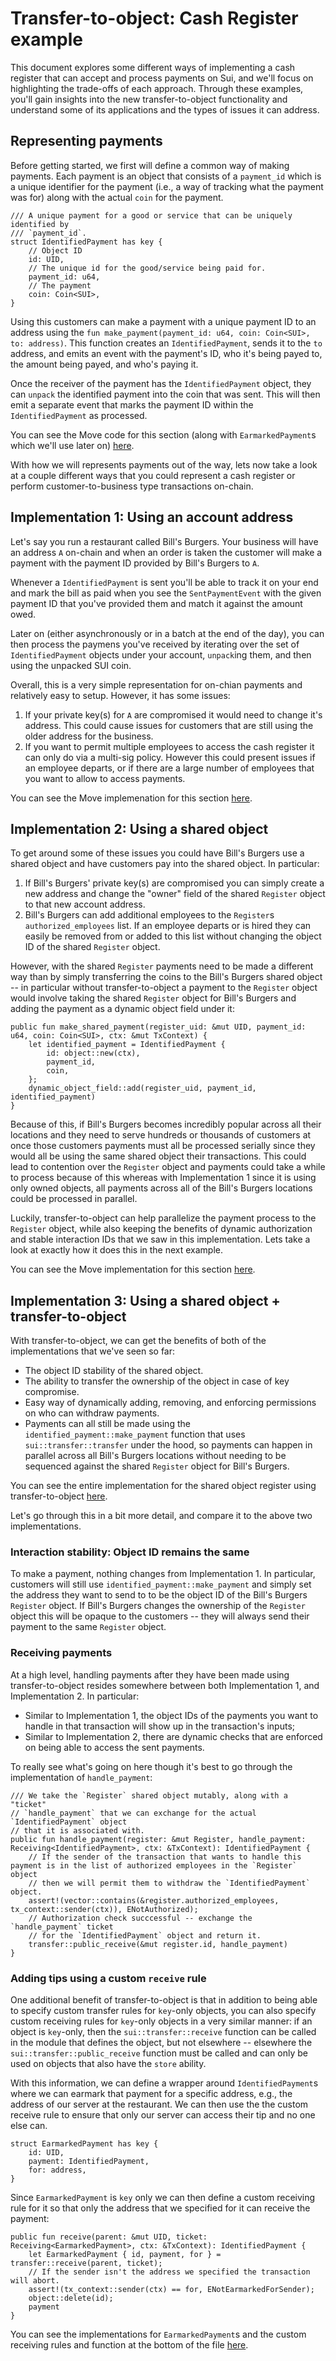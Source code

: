 # Transfer-to-object: Cash Register example

This document explores some different ways of implementing a cash register that
can accept and process payments on Sui, and we'll focus on highlighting the
trade-offs of each approach. Through these examples, you'll gain insights into
the new transfer-to-object functionality and understand some of its applications
and the types of issues it can address.

## Representing payments

Before getting started, we first will define a common way of making payments.
Each payment is an object that consists of a `payment_id` which is a unique
identifier for the payment (i.e., a way of tracking what the payment was for)
along with the actual `coin` for the payment.

```move
/// A unique payment for a good or service that can be uniquely identified by
/// `payment_id`.
struct IdentifiedPayment has key {
    // Object ID
    id: UID,
    // The unique id for the good/service being paid for.
    payment_id: u64,
    // The payment
    coin: Coin<SUI>,
}

```

Using this customers can make a payment with a unique payment ID to an address using the `fun
make_payment(payment_id: u64, coin: Coin<SUI>, to: address)`. This function creates
an `IdentifiedPayment`, sends it to the `to` address, and emits an event with
the payment's ID, who it's being payed to, the amount being payed, and who's
paying it.

Once the receiver of the payment has the `IdentifiedPayment` object, they can
`unpack` the identified payment into the coin that was sent. This will then
emit a separate event that marks the payment ID within the `IdentifiedPayment`
as processed.

You can see the Move code for this section (along with `EarmarkedPayment`s
which we'll use later on) [here](./common/sources/identified_payment.move).

With how we will represents payments out of the way, lets now take a look at a
couple different ways that you could represent a cash register or perform
customer-to-business type transactions on-chain.

## Implementation 1: Using an account address

Let's say you run a restaurant called Bill's Burgers. Your business will have
an address `A` on-chain and when an order is taken the customer will make a
payment with the payment ID provided by Bill's Burgers to `A`.

Whenever a `IdentifiedPayment` is sent you'll be able to track it on your end
and mark the bill as paid when you see the `SentPaymentEvent` with the given
payment ID that you've provided them and match it against the amount owed.  

Later on (either asynchronously or in a batch at the end of the day), you can
then process the paymens you've received by iterating over the set of
`IdentifiedPayment` objects under your account, `unpack`ing them, and then
using the unpacked SUI coin.

Overall, this is a very simple representation for on-chian payments and
relatively easy to setup. However, it has some issues:

1. If your private key(s) for `A` are compromised it would need to
change it's address. This could cause issues for customers that are still
using the older address for the business.
2. If you want to permit multiple employees to access the cash
register it can only do via a multi-sig policy. However this could present
issues if an employee departs, or if there are a large number of employees
that you want to allow to access payments.

You can see the Move implemenation for this section [here](./owned-no-tto/sources/cash_register.move).

## Implementation 2: Using a shared object

To get around some of these issues you could have Bill's Burgers use a shared object and
have customers pay into the shared object. In particular:

1. If Bill's Burgers' private key(s) are compromised you can simply create a new
address and change the "owner" field of the shared `Register` object to that
new account address.
2. Bill's Burgers can add additional employees to the `Register`s
`authorized_employees` list. If an employee departs or is hired they can easily be
removed from or added to this list without changing the object ID of the shared
`Register` object.

However, with the shared `Register` payments need to be made a different way
than by simply transferring the coins to the Bill's Burgers shared object -- in particular
without transfer-to-object a payment to the `Register` object would involve
taking the shared `Register` object for Bill's Burgers and adding the payment as
a dynamic object field under it:

```move
public fun make_shared_payment(register_uid: &mut UID, payment_id: u64, coin: Coin<SUI>, ctx: &mut TxContext) {
    let identified_payment = IdentifiedPayment {
        id: object::new(ctx),
        payment_id,
        coin,
    };
    dynamic_object_field::add(register_uid, payment_id, identified_payment)
}

```

Because of this, if Bill's Burgers becomes incredibly popular across all their
locations and they need to serve hundreds or thousands of customers at once
those customers payments must all be processed serially since they would all be
using the same shared object their transactions. This could lead to contention
over the `Register` object and payments could take a while to process because
of this whereas with Implementation 1 since it is using only owned objects, all
payments across all of the Bill's Burgers locations could be processed in
parallel.

Luckily, transfer-to-object can help parallelize the payment process to the
`Register` object, while also keeping the benefits of dynamic authorization and
stable interaction IDs that we saw in this implementation. Lets take a look at exactly how
it does this in the next example.

You can see the Move implementation for this section [here](./shared-no-tto/sources/shared_cash_register.move).

## Implementation 3: Using a shared object + transfer-to-object

With transfer-to-object, we can get the benefits of both of the implementations that we've seen so far:

- The object ID stability of the shared object.
- The ability to transfer the ownership of the object in case of key compromise.
- Easy way of dynamically adding, removing, and enforcing permissions on who can withdraw payments.
- Payments can all still be made using the `identified_payment::make_payment` function that uses
`sui::transfer::transfer` under the hood, so payments can happen in parallel
across all Bill's Burgers locations without needing to be sequenced against
the shared `Register` object for Bill's Burgers.

You can see the entire implementation for the shared object register using
transfer-to-object [here](./shared-with-tto/sources/shared_cash_register.move). 

Let's go through this in a bit more detail, and compare it to the above two implementations.

### Interaction stability: Object ID remains the same

To make a payment, nothing changes from Implementation 1. In particular,
customers will still use `identified_payment::make_payment` and simply set the address they want to
send to to be the object ID of the Bill's Burgers `Register` object. If Bill's
Burgers changes the ownership of the `Register` object this will be 
opaque to the customers -- they will always send their payment to the same
`Register` object.

### Receiving payments

At a high level, handling payments after they have been made using
transfer-to-object resides somewhere between both Implementation 1, and
Implementation 2. In particular:

- Similar to Implementation 1, the object IDs of the payments you want to
  handle in that transaction will show up in the transaction's inputs;
- Similar to Implementation 2, there are dynamic checks that are enforced on being able to access the sent payments.

To really see what's going on here though it's best to go through the implementation of `handle_payment`:

```move
/// We take the `Register` shared object mutably, along with a "ticket"
// `handle_payment` that we can exchange for the actual `IdentifiedPayment` object
// that it is associated with.
public fun handle_payment(register: &mut Register, handle_payment: Receiving<IdentifiedPayment>, ctx: &TxContext): IdentifiedPayment {
    // If the sender of the transaction that wants to handle this payment is in the list of authorized employees in the `Register` object
    // then we will permit them to withdraw the `IdentifiedPayment` object.
    assert!(vector::contains(&register.authorized_employees, tx_context::sender(ctx)), ENotAuthorized);
    // Authorization check succcessful -- exchange the `handle_payment` ticket
    // for the `IdentifiedPayment` object and return it.
    transfer::public_receive(&mut register.id, handle_payment)
}
```

### Adding tips using a custom `receive` rule

One additional benefit of transfer-to-object is that in addition to being able
to specify custom transfer rules for `key`-only objects, you can also
specify custom receiving rules for `key`-only objects in a very similar manner:
if an object is `key`-only, then the `sui::transfer::receive` function can be
called in the module that defines the object, but not elsewhere -- elsewhere
the `sui::transfer::public_receive` function must be called and can only be
used on objects that also have the `store` ability.

With this information, we can define a wrapper around `IdentifiedPayment`s
where we can earmark that payment for a specific address, e.g., the address of
our server at the restaurant. We can then use the the custom receive rule to
ensure that only our server can access their tip and no one else can.

```move
struct EarmarkedPayment has key {
    id: UID,
    payment: IdentifiedPayment,
    for: address,
}
```

Since `EarmarkedPayment` is `key` only we can then define a custom receiving
rule for it so that only the address that we specified for it can receive the
payment:

```move
public fun receive(parent: &mut UID, ticket: Receiving<EarmarkedPayment>, ctx: &TxContext): IdentifiedPayment {
    let EarmarkedPayment { id, payment, for } = transfer::receive(parent, ticket);
    // If the sender isn't the address we specified the transaction will abort.
    assert!(tx_context::sender(ctx) == for, ENotEarmarkedForSender);
    object::delete(id);
    payment
}
```

You can see the implementations for `EarmarkedPayment`s and the custom
receiving rules and function at the bottom of the file
[here](./common/sources/identified_payment.move).
